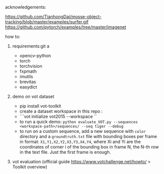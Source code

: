 acknowledgements:

https://github.com/TianhongDai/mosse-object-tracking/blob/master/examples/surfer.gif
https://github.com/pytorch/examples/tree/master/imagenet

how to:

1. requirements:git a
    - opencv-python
    - torch
    - torchvision
    - fxpmath
    - imutils
    - brevitas
    - easydict

2. demo on vot dataset
    - pip install vot-toolkit
    - create a dataset workspace in this repo <workspace-path>:
    - ```vot initialize vot2015 --workspace <workspace-path>`` 
    - to run a quick demo: ```python evaluate_VOT.py --sequences <workspace-path>/sequences/ --seq tiger --debug```
    - to run on a custom sequence, add a new sequence with ```color``` directory and a ```groundtruth.txt``` file with bounding boxes per frame in format:
        ```X1,Y1,X2,Y2,X3,Y3,X4,Y4```, where Xi and Yi are the coordinates of corner i of the bounding box in frame N, the N-th row in the text file. Just the first frame is enough. 

3. vot evaluation (official guide https://www.votchallenge.net/howto/ > Toolkit overview)

    